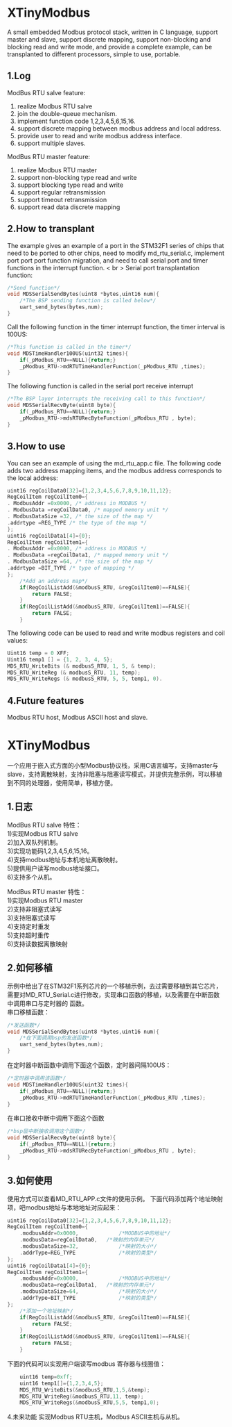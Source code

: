 
XTinyModbus
===

A small embedded Modbus protocol stack, written in C language, support master and slave, support discrete mapping, support non-blocking and blocking read and write mode, and provide a complete example, can be transplanted to different processors, simple to use, portable.<br>

1.Log
----

ModBus RTU salve feature: <br>
1) realize Modbus RTU salve<br>
2) join the double-queue mechanism.<br>
3) implement function code 1,2,3,4,5,6,15,16.<br>
4) support discrete mapping between modbus address and local address.<br>
5) provide user to read and write modbus address interface.<br>
6) support multiple slaves.<br>

ModBus RTU master feature: <br>
1) realize Modbus RTU master<br>
2) support non-blocking type read and write <br>
3) support blocking type read and write <br>
4) support regular retransmission <br>
5) support timeout retransmission <br>
6) support read data discrete mapping <br>

2.How to transplant
----
The example gives an example of a port in the STM32F1 series of chips that need to be ported to other chips, need to modify md_rtu_serial.c, implement port port port function migration, and need to call serial port and timer functions in the interrupt function. < br >
Serial port transplantation function:
```c
/*Send function*/
void MDSSerialSendBytes(uint8 *bytes,uint16 num){
	/*The BSP sending function is called below*/
	uart_send_bytes(bytes,num);
}
```
Call the following function in the timer interrupt function, the timer interval is 100US:
```c
/*This function is called in the timer*/
void MDSTimeHandler100US(uint32 times){
	if(_pModbus_RTU==NULL){return;}
	_pModbus_RTU->mdRTUTimeHandlerFunction(_pModbus_RTU ,times);
}
```
The following function is called in the serial port receive interrupt
```c
/*The BSP layer interrupts the receiving call to this function*/
void MDSSerialRecvByte(uint8 byte){
	if(_pModbus_RTU==NULL){return;}
	_pModbus_RTU->mdsRTURecByteFunction(_pModbus_RTU , byte);
}
```
3.How to use
----
You can see an example of using the md_rtu_app.c file.
The following code adds two address mapping items, and the modbus address corresponds to the local address:
```c
uint16 regCoilData0[32]={1,2,3,4,5,6,7,8,9,10,11,12};
RegCoilItem regCoilItem0={
. ModbusAddr =0x0000, /* address in MODBUS */
. ModbusData =regCoilData0, /* mapped memory unit */
. ModbusDataSize =32, /* the size of the map */
.addrtype =REG_TYPE /* the type of the map */
};
uint16 regCoilData1[4]={0};
RegCoilItem regCoilItem1={
. ModbusAddr =0x0000, /* address in MODBUS */
. ModbusData =regCoilData1, /* mapped memory unit */
. ModbusDataSize =64, /* the size of the map */
.addrtype =BIT_TYPE /* type of mapping */
};
	/*Add an address map*/
	if(RegCoilListAdd(&modbusS_RTU, &regCoilItem0)==FALSE){
		return FALSE;
	}
	if(RegCoilListAdd(&modbusS_RTU, &regCoilItem1)==FALSE){
		return FALSE;
	}
```
The following code can be used to read and write modbus registers and coil values:
```c
Uint16 temp = 0 XFF;
Uint16 temp1 [] = {1, 2, 3, 4, 5};
MDS_RTU_WriteBits (& modbusS_RTU, 1, 5, & temp);
MDS_RTU_WriteReg (& modbusS_RTU, 11, temp);
MDS_RTU_WriteRegs (& modbusS_RTU, 5, 5, temp1, 0).
```
4.Future features
----

Modbus RTU host, Modbus ASCII host and slave.


XTinyModbus
===

一个应用于嵌入式方面的小型Modbus协议栈，采用C语言编写，支持master与slave，支持离散映射，支持非阻塞与阻塞读写模式，并提供完整示例，可以移植到不同的处理器，使用简单，移植方便。<br>

1.日志
----
ModBus RTU salve 特性：<br>
1)实现Modbus RTU salve<br>
2)加入双队列机制。<br>
3)实现功能码1,2,3,4,5,6,15,16。<br>
4)支持modbus地址与本机地址离散映射。<br>
5)提供用户读写modbus地址接口。<br>
6)支持多个从机。<br>

ModBus RTU master 特性：<br>
1)实现Modbus RTU master<br>
2)支持非阻塞式读写<br>
3)支持阻塞式读写<br>
4)支持定时重发<br>
5)支持超时重传<br>
6)支持读数据离散映射<br>

2.如何移植
----
示例中给出了在STM32F1系列芯片的一个移植示例，去过需要移植到其它芯片，需要对MD_RTU_Serial.c进行修改，实现串口函数的移植，以及需要在中断函数中调用串口与定时器的 函数。<br>
串口移植函数：
```c
/*发送函数*/
void MDSSerialSendBytes(uint8 *bytes,uint16 num){
	/*在下面调用bsp的发送函数*/
	uart_send_bytes(bytes,num);
}
```
在定时器中断函数中调用下面这个函数，定时器间隔100US：
```c
/*定时器中调用该函数*/
void MDSTimeHandler100US(uint32 times){
	if(_pModbus_RTU==NULL){return;}
	_pModbus_RTU->mdRTUTimeHandlerFunction(_pModbus_RTU ,times);
}
```
在串口接收中断中调用下面这个函数
```c
/*bsp层中断接收调用这个函数*/
void MDSSerialRecvByte(uint8 byte){
	if(_pModbus_RTU==NULL){return;}
	_pModbus_RTU->mdsRTURecByteFunction(_pModbus_RTU , byte);
}
```
3.如何使用
----
使用方式可以查看MD_RTU_APP.c文件的使用示例。
下面代码添加两个地址映射项，吧modbus地址与本地地址对应起来：
```c
uint16 regCoilData0[32]={1,2,3,4,5,6,7,8,9,10,11,12};
RegCoilItem regCoilItem0={
	.modbusAddr=0x0000,				/*MODBUS中的地址*/
	.modbusData=regCoilData0,	/*映射的内存单元*/
	.modbusDataSize=32,				/*映射的大小*/
	.addrType=REG_TYPE				/*映射的类型*/
};
uint16 regCoilData1[4]={0};
RegCoilItem regCoilItem1={
	.modbusAddr=0x0000,				/*MODBUS中的地址*/
	.modbusData=regCoilData1,	/*映射的内存单元*/
	.modbusDataSize=64,				/*映射的大小*/
	.addrType=BIT_TYPE				/*映射的类型*/
};
	/*添加一个地址映射*/
	if(RegCoilListAdd(&modbusS_RTU, &regCoilItem0)==FALSE){
		return FALSE;
	}
	if(RegCoilListAdd(&modbusS_RTU, &regCoilItem1)==FALSE){
		return FALSE;
	}
```
下面的代码可以实现用户端读写modbus 寄存器与线圈值：
```c
	uint16 temp=0xff;
	uint16 temp1[]={1,2,3,4,5};
	MDS_RTU_WriteBits(&modbusS_RTU,1,5,&temp);
	MDS_RTU_WriteReg(&modbusS_RTU,11, temp);
	MDS_RTU_WriteRegs(&modbusS_RTU,5,5, temp1,0);
```
4.未来功能
实现Modbus RTU主机，Modbus ASCII主机与从机。



















